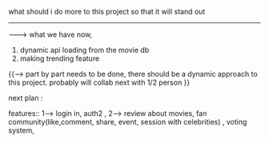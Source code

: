  what should i do more to this project so that it will stand out

 -----------
 ---> what we have now,

1. dynamic api loading from the movie db
2. making trending feature

 {{--> part by part needs to be done, there should be a dynamic approach to this project. probably will collab next with 1/2 person }}

 next plan : 

 features:: 
1--> login in, auth2 , 
2--> review about movies, 
 fan community(like,comment, share, event, session with celebrities) , 
 voting system,
